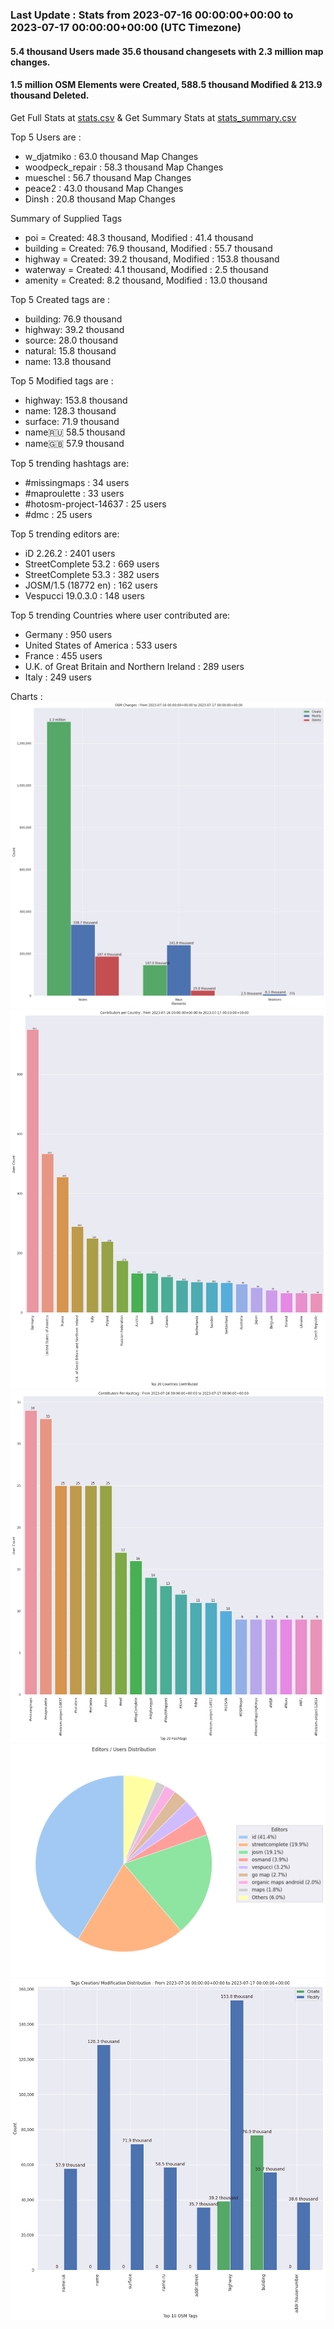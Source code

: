### Last Update : Stats from 2023-07-16 00:00:00+00:00 to 2023-07-17 00:00:00+00:00 (UTC Timezone)

#### 5.4 thousand Users made 35.6 thousand changesets with 2.3 million map changes.
#### 1.5 million OSM Elements were Created, 588.5 thousand Modified & 213.9 thousand Deleted.
Get Full Stats at [stats.csv](/stats/Global/Daily/stats.csv)
 & Get Summary Stats at [stats_summary.csv](/stats/Global/Daily/stats_summary.csv)

Top 5 Users are : 
- w_djatmiko : 63.0 thousand Map Changes
- woodpeck_repair : 58.3 thousand Map Changes
- mueschel : 56.7 thousand Map Changes
- peace2 : 43.0 thousand Map Changes
- Dinsh : 20.8 thousand Map Changes

Summary of Supplied Tags
- poi = Created: 48.3 thousand, Modified : 41.4 thousand
- building = Created: 76.9 thousand, Modified : 55.7 thousand
- highway = Created: 39.2 thousand, Modified : 153.8 thousand
- waterway = Created: 4.1 thousand, Modified : 2.5 thousand
- amenity = Created: 8.2 thousand, Modified : 13.0 thousand


Top 5 Created tags are :
- building: 76.9 thousand
- highway: 39.2 thousand
- source: 28.0 thousand
- natural: 15.8 thousand
- name: 13.8 thousand


Top 5 Modified tags are :
- highway: 153.8 thousand
- name: 128.3 thousand
- surface: 71.9 thousand
- name:ru: 58.5 thousand
- name:uk: 57.9 thousand


Top 5 trending hashtags are:
- #missingmaps : 34 users
- #maproulette : 33 users
- #hotosm-project-14637 : 25 users
- #dmc : 25 users


Top 5 trending editors are:
- iD 2.26.2 : 2401 users
- StreetComplete 53.2 : 669 users
- StreetComplete 53.3 : 382 users
- JOSM/1.5 (18772 en) : 162 users
- Vespucci 19.0.3.0 : 148 users


Top 5 trending Countries where user contributed are:
- Germany : 950 users
- United States of America : 533 users
- France : 455 users
- U.K. of Great Britain and Northern Ireland : 289 users
- Italy : 249 users


 Charts : 
![Alt text](./stats_osm_changes.png) 
![Alt text](./stats_users_per_country.png) 
![Alt text](./stats_users_per_hashtag.png) 
![Alt text](./stats_editors_pie_chart.png) 
![Alt text](./stats_tags.png) 
